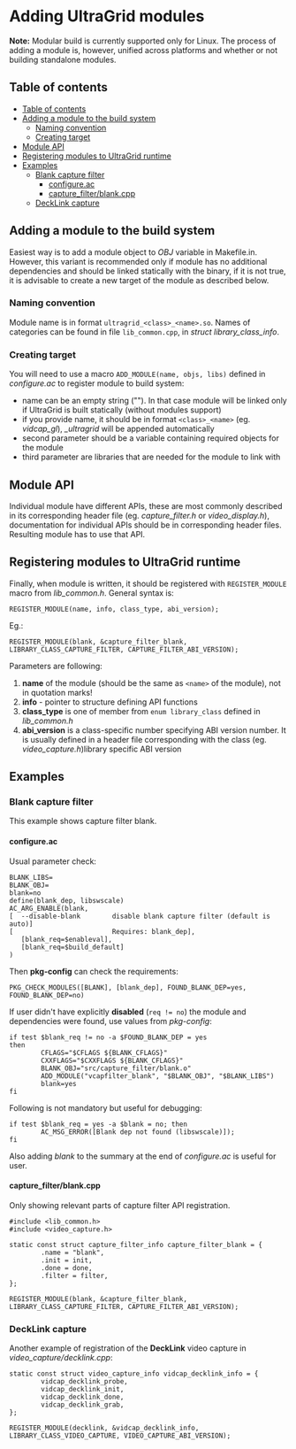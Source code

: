 Adding UltraGrid modules
========================

**Note:** Modular build is currently supported only for Linux. The
process of adding a module is, however, unified across platforms and
whether or not building standalone modules.

Table of contents
-----------------
- [Table of contents](#table-of-contents)
- [Adding a module to the build system](#adding-a-module-to-the-build-system)
  * [Naming convention](#naming-convention)
  * [Creating target](#creating-target)
- [Module API](#module-api)
- [Registering modules to UltraGrid runtime](#registering-modules-to-ultragrid-runtime)
- [Examples](#examples)
  * [Blank capture filter](#blank-capture-filter)
    + [configure.ac](#configureac)
    + [capture\_filter/blank.cpp](#capture_filterblankcpp)
  * [DeckLink capture](#decklink-capture)

Adding a module to the build system
-----------------------------------

Easiest way is to add a module object to *OBJ* variable in Makefile.in.
However, this variant is recommended only if module has no additional
dependencies and should be linked statically with the binary, if it is
not true, it is advisable to create a new target of the module as
described below.

### Naming convention

Module name is in format `ultragrid_<class>_<name>.so`. Names of
categories can be found in file `lib_common.cpp`, in *struct
library\_class\_info*.

### Creating target

You will need to use a macro `ADD_MODULE(name, objs, libs)` defined in
*configure.ac* to register module to build system:

-   name can be an empty string (\"\"). In that case module will be
    linked only if UltraGrid is built statically (without modules
    support)
-   if you provide name, it should be in format `<class>_<name>` (eg.
    *vidcap\_gl*), *\_ultragrid* will be appended automatically
-   second parameter should be a variable containing required objects
    for the module
-   third parameter are libraries that are needed for the module to link
    with

Module API
----------

Individual module have different APIs, these are most commonly described
in its corresponding header file (eg. *capture\_filter.h* or
*video\_display.h*), documentation for individual APIs should be in
corresponding header files. Resulting module has to use that API.

Registering modules to UltraGrid runtime
----------------------------------------

Finally, when module is written, it should be registered with
`REGISTER_MODULE` macro from *lib\_common.h*. General syntax is:

    REGISTER_MODULE(name, info, class_type, abi_version);

Eg.:

    REGISTER_MODULE(blank, &capture_filter_blank, LIBRARY_CLASS_CAPTURE_FILTER, CAPTURE_FILTER_ABI_VERSION);

Parameters are following:

1.  **name** of the module (should be the same as `<name>` of the
    module), not in quotation marks!
2.  **info** - pointer to structure defining API functions
3.  **class\_type** is one of member from `enum library_class` defined
    in *lib\_common.h*
4.  **abi\_version** is a class-specific number specifying ABI version
    number. It is usually defined in a header file corresponding with
    the class (eg. *video\_capture.h*)library specific ABI version

Examples
--------

### Blank capture filter

This example shows capture filter blank.

#### configure.ac

Usual parameter check:

    BLANK_LIBS=
    BLANK_OBJ=
    blank=no
    define(blank_dep, libswscale)
    AC_ARG_ENABLE(blank,
    [  --disable-blank        disable blank capture filter (default is auto)]
    [                         Requires: blank_dep],
       [blank_req=$enableval],
       [blank_req=$build_default]
    ) 

Then **pkg-config** can check the requirements:

`PKG_CHECK_MODULES([BLANK], [blank_dep], FOUND_BLANK_DEP=yes, FOUND_BLANK_DEP=no)`

If user didn't have explicitly **disabled** (`req != no`) the module and
dependencies were found, use values from *pkg-config*:

    if test $blank_req != no -a $FOUND_BLANK_DEP = yes
    then
            CFLAGS="$CFLAGS ${BLANK_CFLAGS}"
            CXXFLAGS="$CXXFLAGS ${BLANK_CFLAGS}"
            BLANK_OBJ="src/capture_filter/blank.o"
            ADD_MODULE("vcapfilter_blank", "$BLANK_OBJ", "$BLANK_LIBS")
            blank=yes
    fi

Following is not mandatory but useful for debugging:

    if test $blank_req = yes -a $blank = no; then
            AC_MSG_ERROR([Blank dep not found (libswscale)]);
    fi

Also adding *blank* to the summary at the end of *configure.ac* is
useful for user.

#### capture\_filter/blank.cpp

Only showing relevant parts of capture filter API registration.

    #include <lib_common.h>
    #include <video_capture.h>

    static const struct capture_filter_info capture_filter_blank = {
            .name = "blank",
            .init = init,
            .done = done,
            .filter = filter,
    };

    REGISTER_MODULE(blank, &capture_filter_blank, LIBRARY_CLASS_CAPTURE_FILTER, CAPTURE_FILTER_ABI_VERSION);

### DeckLink capture

Another example of registration of the **DeckLink** video capture in
*video\_capture/decklink.cpp*:

``` {.C}
static const struct video_capture_info vidcap_decklink_info = {
        vidcap_decklink_probe,
        vidcap_decklink_init,
        vidcap_decklink_done,
        vidcap_decklink_grab,
};

REGISTER_MODULE(decklink, &vidcap_decklink_info, LIBRARY_CLASS_VIDEO_CAPTURE, VIDEO_CAPTURE_ABI_VERSION);
```
